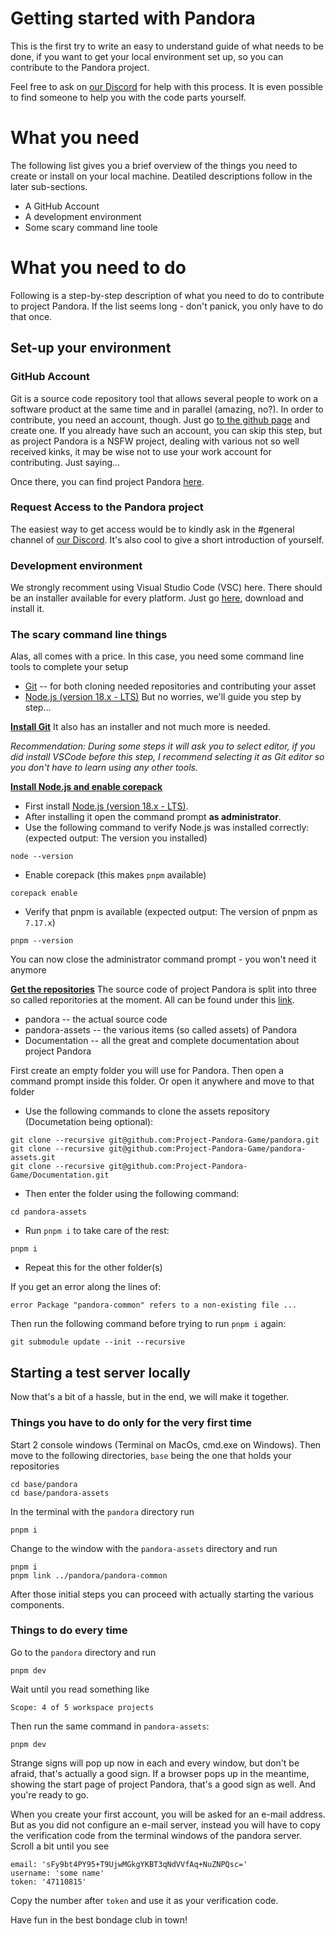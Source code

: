 # Getting started with Pandora

This is the first try to write an easy to understand guide of what needs to be done, if you want to get your local environment set up, so you can contribute to the Pandora project. 

Feel free to ask on [our Discord](https://discord.gg/EnaPvuQf8d) for help with this process. It is even possible to find someone to help you with the code parts yourself. 

# What you need

The following list gives you a brief overview of the things you need to create or install on your local machine. Deatiled descriptions follow in the later sub-sections.

- A GitHub Account
- A development environment
- Some scary command line toole

# What you need to do

Following is a step-by-step description of what you need to do to contribute to project Pandora. If the list seems long - don't panick, you only have to do that once.

## Set-up your environment

### GitHub Account
Git is a source code repository tool that allows several people to work on a software product at the same time and in parallel (amazing, no?). In order to contribute, you need an account, though. Just go [to the github page](https://github.com) and create one. If you already have such an account, you can skip this step, but as project Pandora is a NSFW project, dealing with various not so well received kinks, it may be wise not to use your work account for contributing. Just saying...

Once there, you can find project Pandora [here](https://github.com/Project-Pandora-Game).

### Request Access to the Pandora project
The easiest way to get access would be to kindly ask in the #general channel of [our Discord](https://discord.gg/EnaPvuQf8d). It's also cool to give a short introduction of yourself.  

### Development environment
We strongly recomment using Visual Studio Code (VSC) here. There should be an installer available for every platform. Just go [here](https://code.visualstudio.com/download), download and install it. 

### The scary command line things
Alas, all comes with a price. In this case, you need some command line tools to complete your setup
- [Git](https://git-scm.com/downloads) -- for both cloning needed repositories and contributing your asset
- [Node.js (version 18.x - LTS)](https://nodejs.org/en/download/) 
But no worries, we'll guide you step by step...

<ins>**Install Git**</ins>
It also has an installer and not much more is needed.

_Recommendation: During some steps it will ask you to select editor, if you did install VSCode before this step, I recommend selecting it as Git editor so you don't have to learn using any other tools._

<ins>**Install Node.js and enable corepack**</ins>

- First install [Node.js (version 18.x - LTS)](https://nodejs.org/en/download/).
- After installing it open the command prompt **as administrator**.
- Use the following command to verify Node.js was installed correctly: (expected output: The version you installed)
```
node --version
```
- Enable corepack (this makes `pnpm` available)
```
corepack enable
```
- Verify that pnpm is available (expected output: The version of pnpm as `7.17.x`)
```
pnpm --version
```
You can now close the administrator command prompt - you won't need it anymore

<ins>**Get the repositories**</ins>
The source code of project Pandora is split into three so called reporitories at the moment. All can be found under this [link](https://github.com/Project-Pandora-Game).
- pandora -- the actual source code
- pandora-assets -- the various items (so called assets) of Pandora
- Documentation -- all the great and complete documentation about project Pandora

First create an empty folder you will use for Pandora. Then open a command prompt inside this folder. Or open it anywhere and move to that folder

- Use the following commands to clone the assets repository (Documetation being optional):
```
git clone --recursive git@github.com:Project-Pandora-Game/pandora.git
git clone --recursive git@github.com:Project-Pandora-Game/pandora-assets.git
git clone --recursive git@github.com:Project-Pandora-Game/Documentation.git
```
- Then enter the folder using the following command:
```
cd pandora-assets
```
- Run `pnpm i` to take care of the rest:
```
pnpm i
```
- Repeat this for the other folder(s)

If you get an error along the lines of:
```
error Package "pandora-common" refers to a non-existing file ...
```
Then run the following command before trying to run `pnpm i` again:
```
git submodule update --init --recursive
```

## Starting a test server locally

Now that's a bit of a hassle, but in the end, we will make it together. 

### Things you have to do only for the very first time
Start 2 console windows (Terminal on MacOs, cmd.exe on Windows). Then move to the following directories, `base` being the one that holds your repositories
```
cd base/pandora
cd base/pandora-assets
```
In the terminal with the `pandora` directory run
```
pnpm i
```
Change to the window with the `pandora-assets` directory and run
```
pnpm i
pnpm link ../pandora/pandora-common
```
After those initial steps you can proceed with actually starting the various components.

### Things to do every time
Go to the `pandora` directory and run
```
pnpm dev
```
Wait until you read something like
```
Scope: 4 of 5 workspace projects
```
Then run the same command in `pandora-assets`:
```
pnpm dev
```
Strange signs will pop up now in each and every window, but don't be afraid, that's actually a good sign.
If a browser pops up in the meantime, showing the start page of project Pandora, that's a good sign as well. And you're ready to go.

When you create your first account, you will be asked for an e-mail address. But as you did not configure an e-mail server, instead you will have to copy the verification code from the terminal windows of the pandora server. Scroll a bit until you see
```
email: 'sFy9bt4PY95+T9UjwMGkgYKBT3qNdVVfAq+NuZNPQsc='
username: 'some name'
token: '47110815'
```
Copy the number after `token` and use it as your verification code.

Have fun in the best bondage club in town!